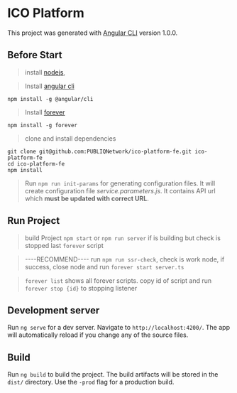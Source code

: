 # ICO Platform 

This project was generated with [Angular CLI](https://github.com/angular/angular-cli) version 1.0.0.
## Before Start

> install [nodejs](https://nodejs.org), 

> Install [angular cli](https://www.npmjs.com/package/@angular/cli) 
```
npm install -g @angular/cli
```    
> Install [forever](https://www.npmjs.com/package/forever) 
```
npm install -g forever 
``` 
> clone and install dependencies
```
git clone git@github.com:PUBLIQNetwork/ico-platform-fe.git ico-platform-fe
cd ico-platform-fe
npm install
```
> Run `npm run init-params` for generating configuration files. It will create configuration file *service.parameters.js*. It contains API url which **must be updated with correct URL**. 

## Run Project

> build Project  `npm start` or `npm run server` if is building
but check is stopped last `forever` script

> ----RECOMMEND---- run `npm run ssr-check`, check is work node, if success, close node and 
run `forever start server.ts`

> `forever list` shows all forever scripts. copy id of script and run
`forever stop {id}` to stopping listener  

## Development server

Run `ng serve` for a dev server. Navigate to `http://localhost:4200/`. The app will automatically reload if you change any of the source files.

## Build

Run `ng build` to build the project. The build artifacts will be stored in the `dist/` directory. Use the `-prod` flag for a production build.

